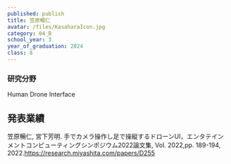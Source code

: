 ```yaml
---
published: publish
title: 笠原暢仁
avatar: /files/KasaharaIcon.jpg
category: 04_B
school_year: 3
year_of_graduation: 2024
class: 8
---
```

### **研究分野**

Human Drone Interface

## **発表業績**

笠原暢仁, 宮下芳明. 手でカメラ操作し足で操縦するドローンUI，エンタテインメントコンピューティングシンポジウム2022論文集, Vol. 2022,pp. 189-194, 2022.<https://research.miyashita.com/papers/D255>